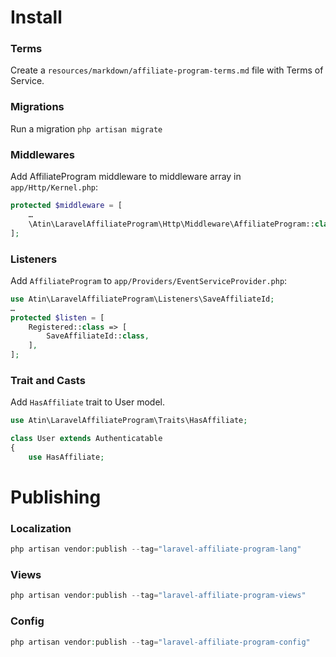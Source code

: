 # Install
### Terms
Create a ```resources/markdown/affiliate-program-terms.md``` file with Terms of Service.

### Migrations
Run a migration ```php artisan migrate```

### Middlewares
Add AffiliateProgram middleware to middleware array in ```app/Http/Kernel.php```:
```php
protected $middleware = [
    …
    \Atin\LaravelAffiliateProgram\Http\Middleware\AffiliateProgram::class,
];
```

### Listeners
Add ```AffiliateProgram``` to ```app/Providers/EventServiceProvider.php```:

```php
use Atin\LaravelAffiliateProgram\Listeners\SaveAffiliateId;
…
protected $listen = [
    Registered::class => [
        SaveAffiliateId::class,
    ],
];
```

### Trait and Casts
Add ```HasAffiliate``` trait to User model.

```php
use Atin\LaravelAffiliateProgram\Traits\HasAffiliate;

class User extends Authenticatable
{
    use HasAffiliate;
```

# Publishing
### Localization
```php
php artisan vendor:publish --tag="laravel-affiliate-program-lang"
```

### Views
```php
php artisan vendor:publish --tag="laravel-affiliate-program-views"
```

### Config
```php
php artisan vendor:publish --tag="laravel-affiliate-program-config"
```